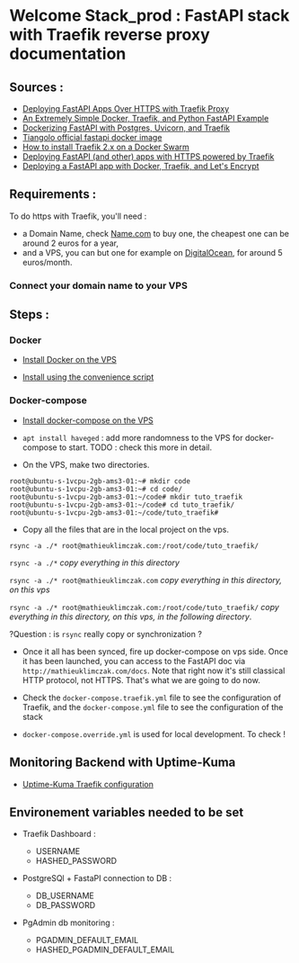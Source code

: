 # Welcome Stack_prod : FastAPI stack with Traefik reverse proxy documentation

## Sources :

* [Deploying FastAPI Apps Over HTTPS with Traefik Proxy](https://www.youtube.com/watch?v=7N5O62FjGDc)
* [An Extremely Simple Docker, Traefik, and Python FastAPI Example](https://kleiber.me/blog/2021/03/23/simple-docker-traefik-python-fastapi-example/)
* [Dockerizing FastAPI with Postgres, Uvicorn, and Traefik](https://testdriven.io/blog/fastapi-docker-traefik/)
* [Tiangolo official fastapi docker image](https://github.com/tiangolo/uvicorn-gunicorn-fastapi-docker)
* [How to install Traefik 2.x on a Docker Swarm](https://blog.creekorful.org/2019/10/how-to-install-traefik-2-docker-swarm/)
* [Deploying FastAPI (and other) apps with HTTPS powered by Traefik](https://github.com/tiangolo/blog-posts/tree/master/deploying-fastapi-apps-with-https-powered-by-traefik)
* [Deploying a FastAPI app with Docker, Traefik, and Let's Encrypt](https://www.valentinog.com/blog/traefik/)

## Requirements :
To do https with Traefik, you'll need :

* a Domain Name, check [Name.com](https://www.name.com/) to buy one, the cheapest one can be around 2 euros for a year,
* and a VPS, you can but one for example on [DigitalOcean](https://cloud.digitalocean.com), for around 5 euros/month.

### Connect your domain name to your VPS
## Steps :

### Docker

* [Install Docker on the VPS](https://docs.docker.com/engine/install/ubuntu/)

* [Install using the convenience script](https://docs.docker.com/engine/install/ubuntu/#install-using-the-convenience-script)

### Docker-compose

* [Install docker-compose on the VPS](https://docs.docker.com/compose/install/)

* `apt install haveged` : add more randomness to the VPS for docker-compose to start. TODO : check this more in detail.

* On the VPS, make two directories.

```shell
root@ubuntu-s-1vcpu-2gb-ams3-01:~# mkdir code
root@ubuntu-s-1vcpu-2gb-ams3-01:~# cd code/
root@ubuntu-s-1vcpu-2gb-ams3-01:~/code# mkdir tuto_traefik
root@ubuntu-s-1vcpu-2gb-ams3-01:~/code# cd tuto_traefik/
root@ubuntu-s-1vcpu-2gb-ams3-01:~/code/tuto_traefik#
```

* Copy all the files that are in the local project on the vps.

`rsync -a ./* root@mathieuklimczak.com:/root/code/tuto_traefik/`

`rsync -a ./*` *copy everything in this directory*

`rsync -a ./* root@mathieuklimczak.com` *copy everything in this directory, on this vps*

``rsync -a ./* root@mathieuklimczak.com:/root/code/tuto_traefik/`` *copy everything in this directory, on this vps, in the following directory*.

?Question : is `rsync` really copy or synchronization ?

* Once it all has been synced, fire up docker-compose on vps side. Once it has been launched, you can access to the FastAPI doc via `http://mathieuklimczak.com/docs`. Note that right now it's still classical HTTP protocol, not HTTPS. That's what we are going to do now.

* Check the `docker-compose.traefik.yml` file to see the configuration of Traefik, and the `docker-compose.yml` file to see the configuration of the stack

* `docker-compose.override.yml` is used for local development. To check !


## Monitoring Backend with Uptime-Kuma

* [Uptime-Kuma Traefik configuration](https://github.com/louislam/uptime-kuma/wiki/Reverse-Proxy#Traefik)

## Environement variables needed to be set

* Traefik Dashboard :
  * USERNAME
  * HASHED_PASSWORD

* PostgreSQl + FastaPI connection to DB :
  * DB_USERNAME
  * DB_PASSWORD

* PgAdmin db monitoring :
  * PGADMIN_DEFAULT_EMAIL
  * HASHED_PGADMIN_DEFAULT_EMAIL
